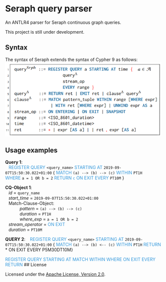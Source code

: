 # Seraph query parser

An ANTLR4 parser for Seraph continuous graph queries.

This project is still under development.

## Syntax
The syntax of Seraph extends the syntax of Cypher 9 as follows:
![](syntax.png) 

## Usage examples

**Query 1**: \
&ensp; <span style="color:  #3498db ">
REGISTER QUERY
</span> `<query_name>` <span style="color:  #3498db ">
STARTING AT
</span> `2019-09-07T15:50:30.022+01:00` {
<span style="color:  #3498db ">
MATCH
</span> `(a) --> (b) --> (c)` <span style="color:  #3498db ">
WITHIN
</span> `PT1H`
&ensp; &ensp; <span style="color:  #3498db ">
WHERE
</span> `a = 1 OR b = 2` <span style="color:  #3498db ">
<span style="color:  #3498db ">
RETURN
</span> `c`
ON EXIT EVERY
</span> `PT10M` }

**CQ-Object 1**: \
&ensp; *id* = `query_name` \
&ensp; *start_time* =  `2019-09-07T15:50:30.022+01:00` \
&ensp; Match-Clause-Object: \
&ensp; &emsp; &emsp; *pattern* = `(a) --> (b) --> (c)` \
&ensp; &emsp; &emsp; *duration* = `PT1H` \
&ensp; &emsp; &emsp; *where_exp* = `a = 1 OR b = 2` \
&ensp; *stream_operator* = <span style="color:  #3498db ">
ON EXIT 
</span> \
&ensp; *duration* = `PT10M`

**QUERY 2**:
&ensp; <span style="color:  #3498db ">
REGISTER QUERY
</span> `<query_name>` <span style="color:  #3498db ">
STARTING AT
</span>
`2019-09-07T15:50:30.022+01:00` {
<span style="color:  #3498db ">
MATCH
</span> `(a) --> (b) <-- (c)`  <span style="color:  #3498db ">
WITHIN
</span> `PT1H` <span style="color:  #3498db ">
RETURN
</span> * ON EXIT EVERY P5M30DT10M}




<span style="color:  #3498db ">
REGISTER QUERY
</span>

<span style="color:  #3498db ">
STARTING AT
</span>

<span style="color:  #3498db ">
MATCH
</span>

<span style="color:  #3498db ">
WITHIN
</span>

<span style="color:  #3498db ">
WHERE
</span>

<span style="color:  #3498db ">
ON EXIT EVERY
</span>

<span style="color:  #3498db ">
RETURN
</span>
## License

Licensed under the [Apache License, Version 2.0](https://www.apache.org/licenses/LICENSE-2.0).
